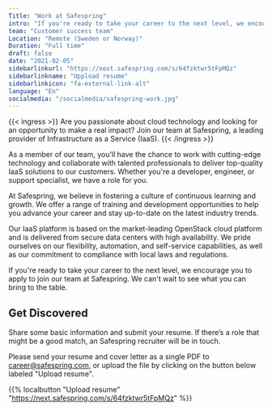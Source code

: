 ```yaml
---
Title: "Work at Safespring"
intro: "If you're ready to take your career to the next level, we encourage you to apply to join our team at Safespring. We can't wait to see what you can bring to the table."
team: "Customer success team"
Location: "Remote (Sweden or Norway)"
Duration: "Full time"
draft: false
date: "2021-02-05"
sidebarlinkurl: "https://next.safespring.com/s/64fzktwr5tFpMQz"
sidebarlinkname: "Uppload resume"
sidebarlinkicon: "fa-external-link-alt"
language: "En"
socialmedia: "/socialmedia/safespring-work.jpg"
---
```


{{< ingress >}}
Are you passionate about cloud technology and looking for an opportunity to make a real impact? Join our team at Safespring, a leading provider of Infrastructure as a Service (IaaS).
{{< /ingress >}}

As a member of our team, you'll have the chance to work with cutting-edge technology and collaborate with talented professionals to deliver top-quality IaaS solutions to our customers. Whether you're a developer, engineer, or support specialist, we have a role for you.

At Safespring, we believe in fostering a culture of continuous learning and growth. We offer a range of training and development opportunities to help you advance your career and stay up-to-date on the latest industry trends.

Our IaaS platform is based on the market-leading OpenStack cloud platform and is delivered from secure data centers with high availability. We pride ourselves on our flexibility, automation, and self-service capabilities, as well as our commitment to compliance with local laws and regulations.

If you're ready to take your career to the next level, we encourage you to apply to join our team at Safespring. We can't wait to see what you can bring to the table.

## Get Discovered

Share some basic information and submit your resume. If there’s a role that might be a good match, an Safespring recruiter will be in touch.

Please send your resume and cover letter as a single PDF to [career@safespring.com](mailto:career@safespring.com), or upload the file by clicking on the button below labeled "Upload resume".

{{% localbutton "Upload resume" "https://next.safespring.com/s/64fzktwr5tFpMQz" %}}
